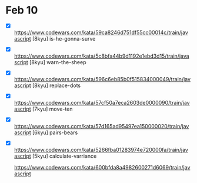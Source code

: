 # Feb 10

- [x] <https://www.codewars.com/kata/59ca8246d751df55cc00014c/train/javascript> [8kyu] is-he-gonna-surve
- [x] <https://www.codewars.com/kata/5c8bfa44b9d1192e1ebd3d15/train/javascript> [8kyu] warn-the-sheep
- [x] <https://www.codewars.com/kata/596c6eb85b0f515834000049/train/javascript> [8kyu] replace-dots
- [x] <https://www.codewars.com/kata/57cf50a7eca2603de0000090/train/javascript> [7kyu] move-ten
- [x] <https://www.codewars.com/kata/57d165ad95497ea150000020/train/javascript> [6kyu] pairs-bears
- [x] <https://www.codewars.com/kata/5266fba01283974e720000fa/train/javascript> [5kyu] calculate-varriance

  <https://www.codewars.com/kata/600bfda8a4982600271d6069/train/javascript>
